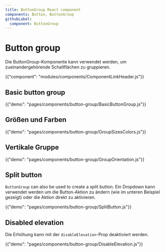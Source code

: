 ```yaml
---
title: ButtonGroup React component
components: Button, ButtonGroup
githubLabel:
  component: ButtonGroup
---
```


# Button group

<p class="description">Die ButtonGroup-Komponente kann verwendet werden, um zueinandergehörende Schaltflächen zu gruppieren.</p>

{{"component": "modules/components/ComponentLinkHeader.js"}}

## Basic button group

{{"demo": "pages/components/button-group/BasicButtonGroup.js"}}

## Größen und Farben

{{"demo": "pages/components/button-group/GroupSizesColors.js"}}

## Vertikale Gruppe

{{"demo": "pages/components/button-group/GroupOrientation.js"}}

## Split button

`ButtonGroup` can also be used to create a split button. Ein Dropdown kann verwendet werden um die Button-Aktion zu ändern (wie im unteren Beispiel gezeigt) oder die Aktion direkt zu aktivieren.

{{"demo": "pages/components/button-group/SplitButton.js"}}

## Disabled elevation

Die Erhöhung kann mit der `disableElevation`-Prop deaktiviert werden.

{{"demo": "pages/components/button-group/DisableElevation.js"}}
